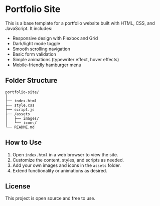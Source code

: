 # Portfolio Site

This is a base template for a portfolio website built with HTML, CSS, and JavaScript. It includes:

- Responsive design with Flexbox and Grid
- Dark/light mode toggle
- Smooth scrolling navigation
- Basic form validation
- Simple animations (typewriter effect, hover effects)
- Mobile-friendly hamburger menu

## Folder Structure

```
portfolio-site/
│
├── index.html
├── style.css
├── script.js
├── /assets
│   ├── images/
│   └── icons/
└── README.md
```

## How to Use

1. Open `index.html` in a web browser to view the site.
2. Customize the content, styles, and scripts as needed.
3. Add your own images and icons in the `assets` folder.
4. Extend functionality or animations as desired.

## License

This project is open source and free to use.
